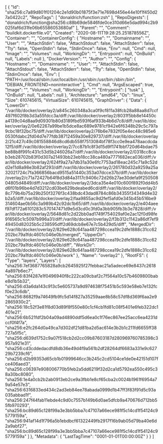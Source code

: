 [
  {
    "Id": "sha256:c7a89d801f01204c2e1d90b01875f3e71e7698d456e44e10f1f450d27a0422c2",
    "RepoTags": [
      "donaldrich/function:zsh"
    ],
    "RepoDigests": [
      "donaldrich/function@sha256:c88b69de5846fde0ce310d66e5dad994c2b9025faf6d31fe06b65586053680af"
    ],
    "Parent": "",
    "Comment": "buildkit.dockerfile.v0",
    "Created": "2020-08-11T19:28:25.251878556Z",
    "Container": "",
    "ContainerConfig": {
      "Hostname": "",
      "Domainname": "",
      "User": "",
      "AttachStdin": false,
      "AttachStdout": false,
      "AttachStderr": false,
      "Tty": false,
      "OpenStdin": false,
      "StdinOnce": false,
      "Env": null,
      "Cmd": null,
      "Image": "",
      "Volumes": null,
      "WorkingDir": "",
      "Entrypoint": null,
      "OnBuild": null,
      "Labels": null
    },
    "DockerVersion": "",
    "Author": "",
    "Config": {
      "Hostname": "",
      "Domainname": "",
      "User": "",
      "AttachStdin": false,
      "AttachStdout": false,
      "AttachStderr": false,
      "Tty": false,
      "OpenStdin": false,
      "StdinOnce": false,
      "Env": [
        "PATH=/usr/local/sbin:/usr/local/bin:/usr/sbin:/usr/bin:/sbin:/bin",
        "DEBIAN_FRONTEND=noninteractive"
      ],
      "Cmd": null,
      "ArgsEscaped": true,
      "Image": "",
      "Volumes": null,
      "WorkingDir": "",
      "Entrypoint": [
        "tusk"
      ],
      "OnBuild": null,
      "Labels": null
    },
    "Architecture": "amd64",
    "Os": "linux",
    "Size": 610745615,
    "VirtualSize": 610745615,
    "GraphDriver": {
      "Data": {
        "LowerDir": "/var/lib/docker/overlay2/a845c260348a3ca0f9cf811a38fcb28a88aa8d7ccf497f602f8b3d3a55fdcc3a/diff:/var/lib/docker/overlay2/8031f5bb8e14450ca4139c04d8aa9d09301b80d3189fbd593f6af933b4b6d7c8/diff:/var/lib/docker/overlay2/0e62267a99be1b5dce8ac689e9781cf942e6f6348b29c5c797a9cbc18f32bc75/diff:/var/lib/docker/overlay2/76b6e7832f05e4ec48c985e60530fdabc2fd04d7e77fdb38712459a30e829737/diff:/var/lib/docker/overlay2/21c427c49c081558846d8cd6db558f7513084bf78f3cc0e9ea478aacdcda12f5/diff:/var/lib/docker/overlay2/7cc87b1c8f3d15d9f1741bbf720d64bdae75be88b8f991c431c53d5b246026a7/diff:/var/lib/docker/overlay2/0318cc8cab3eb28702b83f0d307a21493bb23eb18cc38ca480a7771682eca036/diff:/var/lib/docker/overlay2/624f9a27a7db31a30e6fc7753ad18eac245c71a9c52dd2e11d8a98e3b82af293/diff:/var/lib/docker/overlay2/261780d32a9259a25a32021724c7fa366856bacd9515a51440c353a07dcce37b/diff:/var/lib/docker/overlay2/c71a72427b64f8d3d84a3117c9406c72d26b27ae30defa9f25050804805d4849/diff:/var/lib/docker/overlay2/3dca35e4e010c600f892f0dd4b5d6f01b96be4d7d3212cd03be629bdeabed6cd/diff:/var/lib/docker/overlay2/8c779b4b75a29b250f3276f3c438bdc43dad8784c86b34355f34349d4e32b2a5/diff:/var/lib/docker/overlay2/faa9855ac9d2fef5afd0e345b45b516be9314604ae0b56c3a989b42c92dc1b65/diff:/var/lib/docker/overlay2/e404aeef97df172a6101283c570147471d9e5d3cd0c3fd0a3bb905fb3b3e7828/diff:/var/lib/docker/overlay2/5648d81c2d22bb0ad1749f754029af0e2ac12f0d98fe916565c1c5097b996a31/diff:/var/lib/docker/overlay2/f3b312c1142a86df7ef949450d82025b5c238595dff2d69dcb8e67e7c5b429d5/diff",
        "MergedDir": "/var/lib/docker/overlay2/829e628c641aa487298ccea19c2dfe1888c31cc62202bc79a1fdc4601c046e0b/merged",
        "UpperDir": "/var/lib/docker/overlay2/829e628c641aa487298ccea19c2dfe1888c31cc62202bc79a1fdc4601c046e0b/diff",
        "WorkDir": "/var/lib/docker/overlay2/829e628c641aa487298ccea19c2dfe1888c31cc62202bc79a1fdc4601c046e0b/work"
      },
      "Name": "overlay2"
    },
    "RootFS": {
      "Type": "layers",
      "Layers": [
        "sha256:7ef3687765828a9cb2645925f27febbac21a5adece69e8437c26184a897b6ec7",
        "sha256:83f4287e1f0496940f8c222ca09cbaf2c7f564a10c57b4609800babe8d1b5b32",
        "sha256:d3a6da143c913c5e605737a9d974638f75451b5c593e58eb7e132fcf0e23c6db",
        "sha256:8682f9a74649fb9fc5d14f827a35259aae8b58c57df8d369f6aa2e92865930c2",
        "sha256:18c52f3e81f8d03d89f8f550e80c1cf4cb1fd81c08f5401e6feb322dc1401e21",
        "sha256:6b521fdf2b04a09ad4890ddf5d6ea0c1f76ec867ee25acc6ea4231dccf0f4f7a",
        "sha256:e2fc264d0a49ca7d302df21d81ba2d5ac614e3b2b1c211fd6655ff38727a5f5c",
        "sha256:d639d1752c9a07f518cb2d2cc09b87603187d280969760785398c3957a921e31",
        "sha256:cd3cddedacdfd8db36e49d4f9a561b2df28264df6683a331e9c62729b7239cf6",
        "sha256:d2b99353d65cb1b01999646cc3b245c2cd5104ce1de0e42151d107fce406aed3",
        "sha256:c06397e908006770b5feb2a5dd6219f32d2ca1d5792ea550c495c38a30bc8080",
        "sha256:1e4a0cb2b2ab0913eb2ce9a3fbb1e8cf65cba2c0024b1961f6954a79a54e57e3",
        "sha256:6316833ed434c2ad3eb84ee78abada0999d1b47ff3f83f91d5c93a035abbad1f",
        "sha256:247f44fab11ebde4c9d0c7557b149b6d0ae5dfcb9a470676d712bb55fb970293",
        "sha256:bc89d65c128f99a3e3bb5bba7c47107a66ece981f5c14cd1f54124c95779159a",
        "sha256:941af14d1f796a5b1ebdbcf61322449fb2917f16b9ab05d79ba40e6d2a9abf27",
        "sha256:bc89d65c128f99a3e3bb5bba7c47107a66ece981f5c14cd1f54124c95779159a"
      ]
    },
    "Metadata": {
      "LastTagTime": "0001-01-01T00:00:00Z"
    }
  }
]
